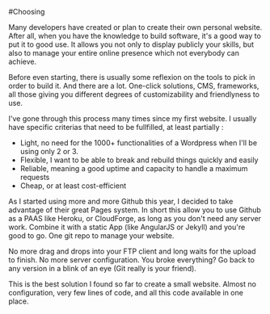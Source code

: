 #Choosing 

Many developers have created or plan to create their own personal website. After all, when you have the knowledge to build software, it's a good way to put it to good use. It allows you not only to display publicly your skills, but also to manage your entire online presence which not everybody can achieve.

Before even starting, there is usually some reflexion on the tools to pick in order to build it. And there are a lot. One-click solutions, CMS, frameworks, all those giving you different degrees of customizability and friendlyness to use. 

I've gone through this process many times since my first website. I usually have specific criterias that need to be fullfilled, at least partially :
- Light, no need for the 1000+ functionalities of a Wordpress when I'll be using only 2 or 3. 
- Flexible, I want to be able to break and rebuild things quickly and easily
- Reliable, meaning a good uptime and capacity to handle a maximum requests
- Cheap, or at least cost-efficient

As I started using more and more Github this year, I decided to take advantage of their great Pages system. In short this allow you to use Github as a PAAS like Heroku, or CloudForge, as long as you don't need any server work. 
Combine it with a static App (like AngularJS or Jekyll) and you're good to go. One git repo to manage your website.

No more drag and drops into your FTP client and long waits for the upload to finish. No more server configuration. You broke everything? Go back to any version in a blink of an eye (Git really is your friend). 

This is the best solution I found so far to create a small website. Almost no configuration, very few lines of code, and all this code available in one place.
